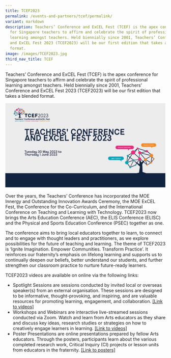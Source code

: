 ```yaml
---
title: TCEF2023
permalink: /events-and-partners/tcef/permalink/
variant: markdown
description: Teachers’ Conference and ExCEL Fest (TCEF) is the apex conference
  for Singapore teachers to affirm and celebrate the spirit of professional
  learning amongst teachers. Held biennially since 2001, Teachers’ Conference
  and ExCEL Fest 2023 (TCEF2023) will be our first edition that takes a blended
  format.
image: /images/TCEF2023.jpg
third_nav_title: TCEF
---
```

Teachers’ Conference and ExCEL Fest (TCEF) is the apex conference for Singapore teachers to affirm and celebrate the spirit of professional learning amongst teachers. Held biennially since 2001, Teachers’ Conference and ExCEL Fest 2023 (TCEF2023) will be our first edition that takes a blended format.

![](/images/TCEF2023.jpg)

Over the years, the Teachers’ Conference has incorporated the MOE Innergy and Outstanding Innovation Awards Ceremony, the MOE ExCEL Fest, the Conference for the Co-Curriculum, and the International Conference on Teaching and Learning with Technology. TCEF2023 now brings the Arts Education Conference (AEC), the ELIS Conference (ELISC) and the Physical and Sports Education Conference (PSEC) together as one.

The conference aims to bring local educators together to learn, to connect and to engage with thought leaders and practitioners, as we explore possibilities for the future of teaching and learning. The theme of TCEF2023 is ‘Ignite Imagination. Empower Communities. Transform Practice’. It reinforces our fraternity’s emphasis on lifelong learning and supports us to continually deepen our beliefs, better understand our students, and further strengthen our classroom practice to nurture future-ready learners.

TCEF2023 videos are available on online via the following links:
* Spotlight Sessions are sessions conducted by invited local or overseas speaker(s) from an external organisation. These sessions are designed to be informative, thought-provoking, and inspiring, and are valuable resources for promoting learning, engagement, and collaboration. [[Link to videos]](https://go.gov.sg/tcef2023artssl)
* Workshops and Webinars are interactive live-streamed sessions conducted via Zoom. Watch and learn from Arts educators as they share and discuss key ideas, research studies or strategies on how to creatively engage learners in learning. [[Link to videos]](https://go.gov.sg/tcef2023artsww)
* Poster Presentations are online presentations prepared by fellow Arts educators. Through the posters, participants learn about the various completed research work, Critical Inquiry (CI) projects or lesson units from educators in the fraternity. [[Link to posters]](https://go.gov.sg/tcef2023artspp)